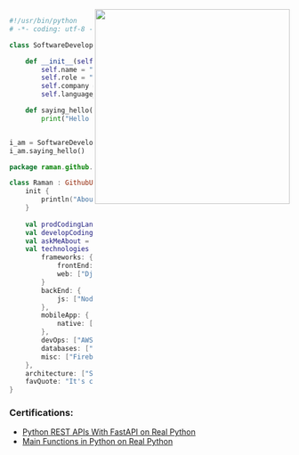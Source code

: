 <img align="right" width="350" height="350" src="https://user-images.githubusercontent.com/45884656/173171548-21401b3a-8818-4526-9708-118e31965fb7.gif">

```python
#!/usr/bin/python
# -*- coding: utf-8 -*-

class SoftwareDeveloper(GithubUser):

    def __init__(self):
        self.name = "Raman Sehmbi"
        self.role = "Software Developer"
        self.company = "Imagia Canexia Health"
        self.language_spoken = ["pa_IN", "en_CA"]

    def saying_hello(self):
        print("Hello there 👋")


i_am = SoftwareDeveloper()
i_am.saying_hello()

```

```kotlin
package raman.github.landingpage

class Raman : GithubUser() {
    init {
        println("About Me: A living machine that turns coffee into code!")
    }
  
    val prodCodingLang = ["Python", "C#"],
    val developCodingLang = ["Kotlin", "Java", "Javascript", "C++"]
    val askMeAbout = ["web dev", "tech", "app dev", "hiking", "workouts", "Cricket"],
    val technologies = {
        frameworks: {
            frontEnd: ["Angular", "React"]
            web: ["Django"]
        }
        backEnd: {
            js: ["Node", "Express"],
        },
        mobileApp: {
            native: ["Android Development"]
        },
        devOps: ["AWS-Glue ", "Docker🐳", "Nginx"],
        databases: ["mongo", "MySql", "sqlite" , "postgres"],
        misc: ["Firebase", "Socket.IO", "selenium"]
    },
    architecture: ["Serverless Architecture", "Progressive web applications", "Single page applications", "Micro-services"],
    favQuote: "It's called VSCode because its you VS your code always!"
}
```


### Certifications:

* [Python REST APIs With FastAPI on Real Python](https://realpython.com/certificates/5b31a000-44d3-413e-bf7d-c5ad0ee36d23/ "Python REST APIs With FastAPI on Real Python")
* [Main Functions in Python on Real Python](https://realpython.com/certificates/87b0f81c-4dcf-4226-b077-3323e5cb27ef/ "Main Functions in Python on Real Python")
